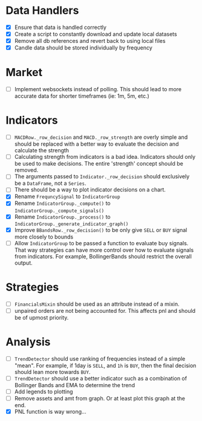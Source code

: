 # Data Handlers

- [X] Ensure that data is handled correctly
- [X] Create a script to constantly download and update local datasets
- [X] Remove all db references and revert back to using local files
- [X] Candle data should be stored individually by frequency

# Market

- [ ] Implement websockets instead of polling. This should lead to more accurate data for shorter timeframes (ie: 1m, 5m, etc.)

# Indicators

- [ ] `MACDRow._row_decision` and `MACD._row_strength` are overly simple and should be replaced with a better way to evaluate the decision and calculate the strength
- [ ] Calculating strength from indicators is a bad idea. Indicators should only be used to make decisions. The entire 'strength' concept should be removed.
- [ ] The arguments passed to `Indicator._row_decision` should exclusively be a `DataFrame`, not a `Series`.
- [ ] There should be a way to plot indicator decisions on a chart.
- [X] Rename `FrequncySignal` to `IndicatorGroup`
- [X] Rename `IndicatorGroup._compute()` to `IndicatorGroup._compute_signals()`
- [X] Rename `IndicatorGroup._process()` to `IndicatorGroup._generate_indicator_graph()`
- [X] Improve `BBandsRow._row_decision()` to be only give `SELL` or `BUY` signal more closely to bounds
- [ ] Allow `IndicatorGroup` to be passed a function to evaluate buy signals. That way strategies can have more control over how to evaluate signals from indicators. For example, BollingerBands should restrict the overall output.

# Strategies

- [ ] `FinancialsMixin` should be used as an attribute instead of a mixin.
- [ ] unpaired orders are not being accounted for. This affects pnl and should be of upmost priority.

# Analysis

- [ ] `TrendDetector` should use ranking of frequencies instead of a simple "mean". For example, if 1day is `SELL`, and `1h` is `BUY`, then the final decision should lean more towards `BUY`.
- [ ] `TrendDetector` should use a better indicator such as a combination of Bollinger Bands and EMA to determine the trend
- [ ] Add legends to plotting
- [ ] Remove assets and amt from graph. Or at least plot this graph at the end.
- [X] PNL function is way wrong...
